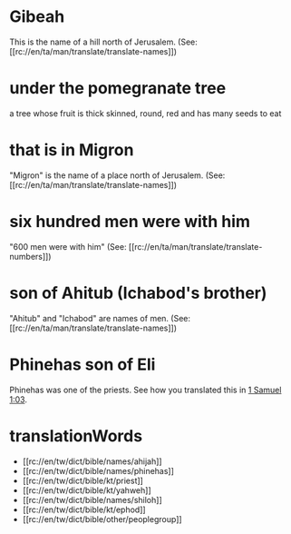 # Gibeah

This is the name of a hill north of Jerusalem. (See: [[rc://en/ta/man/translate/translate-names]])

# under the pomegranate tree

a tree whose fruit is thick skinned, round, red and has many seeds to eat

# that is in Migron

"Migron" is the name of a place north of Jerusalem. (See: [[rc://en/ta/man/translate/translate-names]])

# six hundred men were with him

"600 men were with him" (See: [[rc://en/ta/man/translate/translate-numbers]])

# son of Ahitub (Ichabod's brother)

"Ahitub" and "Ichabod" are names of men. (See: [[rc://en/ta/man/translate/translate-names]])

# Phinehas son of Eli

Phinehas was one of the priests. See how you translated this in [1 Samuel 1:03](../01/03.md).

# translationWords

* [[rc://en/tw/dict/bible/names/ahijah]]
* [[rc://en/tw/dict/bible/names/phinehas]]
* [[rc://en/tw/dict/bible/kt/priest]]
* [[rc://en/tw/dict/bible/kt/yahweh]]
* [[rc://en/tw/dict/bible/names/shiloh]]
* [[rc://en/tw/dict/bible/kt/ephod]]
* [[rc://en/tw/dict/bible/other/peoplegroup]]